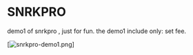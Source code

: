# SNRKPRO
demo1 of snrkpro , just for fun.
the demo1 include only: set fee.

[![snrkpro-demo1.png](https://i.postimg.cc/KYtvP6Q2/snrkpro-demo1.png)]



